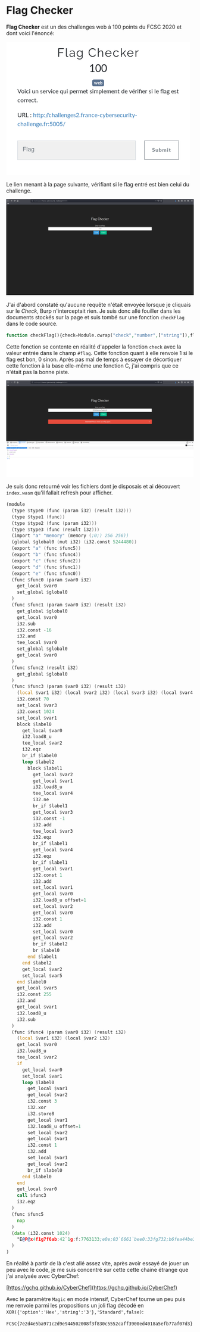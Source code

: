 # Flag Checker

**Flag Checker** est un des challenges web à 100 points du FCSC 2020 et dont voici l'énoncé:

![FlagChecker](flag_checker.png)

Le lien menant à la page suivante, vérifiant si le flag entré est bien celui du challenge.

![mainpage](main.png)

J'ai d'abord constaté qu'aucune requête n'était envoyée lorsque je cliquais sur le *Check*, Burp n'interceptait rien. Je suis donc allé fouiller dans les documents stockés sur la page et suis tombé sur une fonction `checkFlag` dans le code source.

```php
function checkFlag(){check=Module.cwrap("check","number",["string"]),flag=$("#flag").val(),check(flag)?($("#feedback").html('<div id="alert" class="alert alert-dismissible alert-success"><button type="button" class="close" data-dismiss="alert">&times;</button><strong>Congratulations!</strong> You can enter this flag in the CTFd.</div>'),$("#feedback").show()):($("#feedback").html('<div id="alert" class="alert alert-dismissible alert-danger"><button type="button" class="close" data-dismiss="alert">&times;</button><strong>Incorrect!</strong> Please check your flag again.</div>'),$("#feedback").show())}$("#btn-clear").on("click",(function(e){e.preventDefault(),$("#flag").val(""),$("#feedback").hide()})),$("#btn-check").on("click",(function(e){checkFlag()})),$(document).keyup((function(e){"Escape"===e.key?$("#feedback").html(""):"Enter"===e.key&&checkFlag()}))
```

Cette fonction se contente en réalité d'appeler la fonction `check` avec la valeur entrée dans le champ `#flag`. Cette fonction quant à elle renvoie 1 si le flag est bon, 0 sinon. Après pas mal de temps à essayer de décortiquer cette fonction à la base elle-même une fonction C, j'ai compris que ce n'était pas la bonne piste.

![check](check.png)

Je suis donc retourné voir les fichiers dont je disposais et ai découvert `index.wasm` qu'il fallait refresh pour afficher.

```asm
(module
  (type $type0 (func (param i32) (result i32)))
  (type $type1 (func))
  (type $type2 (func (param i32)))
  (type $type3 (func (result i32)))
  (import "a" "memory" (memory (;0;) 256 256))
  (global $global0 (mut i32) (i32.const 5244480))
  (export "a" (func $func5))
  (export "b" (func $func4))
  (export "c" (func $func2))
  (export "d" (func $func1))
  (export "e" (func $func0))
  (func $func0 (param $var0 i32)
    get_local $var0
    set_global $global0
  )
  (func $func1 (param $var0 i32) (result i32)
    get_global $global0
    get_local $var0
    i32.sub
    i32.const -16
    i32.and
    tee_local $var0
    set_global $global0
    get_local $var0
  )
  (func $func2 (result i32)
    get_global $global0
  )
  (func $func3 (param $var0 i32) (result i32)
    (local $var1 i32) (local $var2 i32) (local $var3 i32) (local $var4 i32) (local $var5 i32)
    i32.const 70
    set_local $var3
    i32.const 1024
    set_local $var1
    block $label0
      get_local $var0
      i32.load8_u
      tee_local $var2
      i32.eqz
      br_if $label0
      loop $label2
        block $label1
          get_local $var2
          get_local $var1
          i32.load8_u
          tee_local $var4
          i32.ne
          br_if $label1
          get_local $var3
          i32.const -1
          i32.add
          tee_local $var3
          i32.eqz
          br_if $label1
          get_local $var4
          i32.eqz
          br_if $label1
          get_local $var1
          i32.const 1
          i32.add
          set_local $var1
          get_local $var0
          i32.load8_u offset=1
          set_local $var2
          get_local $var0
          i32.const 1
          i32.add
          set_local $var0
          get_local $var2
          br_if $label2
          br $label0
        end $label1
      end $label2
      get_local $var2
      set_local $var5
    end $label0
    get_local $var5
    i32.const 255
    i32.and
    get_local $var1
    i32.load8_u
    i32.sub
  )
  (func $func4 (param $var0 i32) (result i32)
    (local $var1 i32) (local $var2 i32)
    get_local $var0
    i32.load8_u
    tee_local $var2
    if
      get_local $var0
      set_local $var1
      loop $label0
        get_local $var1
        get_local $var2
        i32.const 3
        i32.xor
        i32.store8
        get_local $var1
        i32.load8_u offset=1
        set_local $var2
        get_local $var1
        i32.const 1
        i32.add
        set_local $var1
        get_local $var2
        br_if $label0
      end $label0
    end
    get_local $var0
    call $func3
    i32.eqz
  )
  (func $func5
    nop
  )
  (data (i32.const 1024)
    "E@P@x4f1g7f6ab:42`1g:f:7763133;e0e;03`6661`bee0:33fg732;b6fea44be34g0~"
  )
)
```

En réalité à partir de là c'est allé assez vite, après avoir essayé de jouer un peu avec le code, je me suis concentré sur cette cette chaine étrange que j'ai analysée avec CyberChef:

[https://gchq.github.io/CyberChef](https://gchq.github.io/CyberChef)

Avec le paramètre `Magic` en mode intensif, CyberChef tourne un peu puis me renvoie parmi les propositions un joli flag décodé en `XOR({'option':'Hex','string':'3'},'Standard',false)`:

`FCSC{7e2d4e5ba971c2d9e944502008f3f830c5552caff3900ed4018a5efb77af07d3}`
